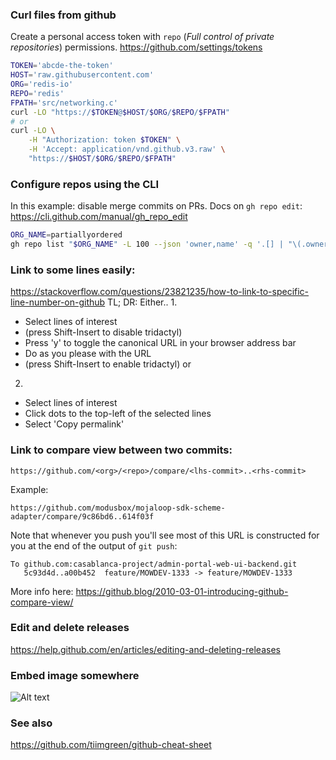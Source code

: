 
### Curl files from github
Create a personal access token with `repo` (_Full control of private repositories_) permissions.
https://github.com/settings/tokens
```sh
TOKEN='abcde-the-token'
HOST='raw.githubusercontent.com'
ORG='redis-io'
REPO='redis'
FPATH='src/networking.c'
curl -LO "https://$TOKEN@$HOST/$ORG/$REPO/$FPATH"
# or
curl -LO \
    -H "Authorization: token $TOKEN" \
    -H 'Accept: application/vnd.github.v3.raw' \
    "https://$HOST/$ORG/$REPO/$FPATH"
```

### Configure repos using the CLI
In this example: disable merge commits on PRs. Docs on `gh repo edit`: https://cli.github.com/manual/gh_repo_edit
```sh
ORG_NAME=partiallyordered
gh repo list "$ORG_NAME" -L 100 --json 'owner,name' -q '.[] | "\(.owner.login)/\(.name)"' | xargs -P10 -I{} -- gh repo edit {} --enable-merge-commit=false
```

### Link to some lines easily:
https://stackoverflow.com/questions/23821235/how-to-link-to-specific-line-number-on-github
TL; DR: Either..
1.
  - Select lines of interest
  - (press Shift-Insert to disable tridactyl)
  - Press 'y' to toggle the canonical URL in your browser address bar
  - Do as you please with the URL
  - (press Shift-Insert to enable tridactyl)
or
2.
  - Select lines of interest
  - Click dots to the top-left of the selected lines
  - Select 'Copy permalink'

### Link to compare view between two commits:
```
https://github.com/<org>/<repo>/compare/<lhs-commit>..<rhs-commit>
```
Example:
```
https://github.com/modusbox/mojaloop-sdk-scheme-adapter/compare/9c86bd6..614f03f
```
Note that whenever you push you'll see most of this URL is constructed for you at the end of the
output of `git push`:
```
To github.com:casablanca-project/admin-portal-web-ui-backend.git
   5c93d4d..a00b452  feature/MOWDEV-1333 -> feature/MOWDEV-1333
```

More info here: https://github.blog/2010-03-01-introducing-github-compare-view/

### Edit and delete releases
https://help.github.com/en/articles/editing-and-deleting-releases

### Embed image somewhere
![Alt text](https://giphy.com/media/image-link.gif)

### See also
https://github.com/tiimgreen/github-cheat-sheet
